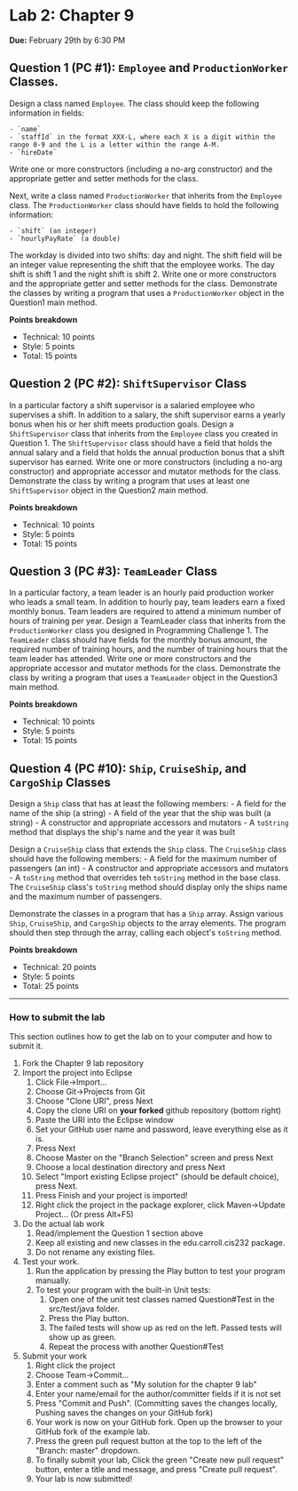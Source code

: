 # Lab 2: Chapter 9
**Due:** February 29th by 6:30 PM

## Question 1 (PC #1): `Employee` and `ProductionWorker` Classes.
Design a class named `Employee`. The class should keep the following information in fields:

	- `name`
	- `staffId` in the format XXX-L, where each X is a digit within the range 0-9 and the L is a letter within the range A-M.
	- `hireDate`

Write one or more constructors (including a no-arg constructor) and the appropriate getter and setter methods for the class.

Next, write a class named `ProductionWorker` that inherits from the `Employee` class. The `ProductionWorker` class should
have fields to hold the following information:

	- `shift` (an integer)
	- `hourlyPayRate` (a double)
	
The workday is divided into two shifts: day and night. The shift field will be an integer value representing the shift
that the employee works. The day shift is shift 1 and the night shift is shift 2. Write one or more constructors and the appropriate
getter and setter methods for the class. Demonstrate the classes by writing a program that uses a `ProductionWorker` object in the 
Question1 main method.

**Points breakdown**

- Technical: 10 points
- Style: 5 points
- Total: 15 points

## Question 2 (PC #2): `ShiftSupervisor` Class
In a particular factory a shift supervisor is a salaried employee who supervises a shift. In addition to a salary, the shift
supervisor earns a yearly bonus when his or her shift meets production goals. Design a `ShiftSupervisor` class that inherits from
the `Employee` class you created in Question 1. The `ShiftSupervisor` class should have a field that holds the annual salary
and a field that holds the annual production bonus that a shift supervisor has earned. Write one or more constructors 
(including a no-arg constructor) and appropriate accessor and mutator methods for the class. Demonstrate the class by writing a 
program that uses at least one `ShiftSupervisor` object in the Question2 main method.

**Points breakdown**

- Technical: 10 points
- Style: 5 points
- Total: 15 points

## Question 3 (PC #3): `TeamLeader` Class
In a particular factory, a team leader is an hourly paid production worker who leads a small team. In addition to hourly
pay, team leaders earn a fixed monthly bonus. Team leaders are required to attend a minimum number of hours of training per
year. Design a TeamLeader class that inherits from the `ProductionWorker` class you designed in Programming Challenge 1.
The `TeamLeader` class should have fields for the monthly bonus amount, the required number of training hours, and the
number of training hours that the team leader has attended. Write one or more constructors and the appropriate accessor
and mutator methods for the class. Demonstrate the class by writing a program that uses a `TeamLeader` object in the 
Question3 main method.

**Points breakdown**

- Technical: 10 points
- Style: 5 points
- Total: 15 points
 
## Question 4 (PC #10): `Ship`, `CruiseShip`, and `CargoShip` Classes
Design a `Ship` class that has at least the following members:
	- A field for the name of the ship (a string)
	- A field of the year that the ship was built (a string)
	- A constructor and appropriate accessors and mutators
	- A `toString` method that displays the ship's name and the year it was built

Design a `CruiseShip` class that extends the `Ship` class. The `CruiseShip` class should
have the following members:
	- A field for the maximum number of passengers (an int)
	- A constructor and appropriate accessors and mutators
	- A `toString` method that overrides teh `toString` method in the base class. The 
	`CruiseShip` class's `toString` method should display only the ships name and the maximum number of passengers.
	
Demonstrate the classes in a program that has a `Ship` array. Assign various `Ship`, `CruiseShip`, and `CargoShip`
objects to the array elements. The program should then step through the array, calling each object's `toString` method.

**Points breakdown**

- Technical: 20 points
- Style: 5 points
- Total: 25 points

----
### How to submit the lab
This section outlines how to get the lab on to your computer and how to submit it.

1. Fork the Chapter 9 lab repository
2. Import the project into Eclipse
	1. Click File->Import...
	2. Choose Git->Projects from Git
	3. Choose "Clone URI", press Next
	4. Copy the clone URI on **your forked** github repository (bottom right)
	5. Paste the URI into the Eclipse window
	6. Set your GitHub user name and password, leave everything else as it is.
	7. Press Next
	8. Choose Master on the "Branch Selection" screen and press Next
	9. Choose a local destination directory and press Next
	10. Select "Import existing Eclipse project" (should be default choice), press Next.
	11. Press Finish and your project is imported!
	12. Right click the project in the package explorer, click Maven->Update Project... (Or press Alt+F5)
3. Do the actual lab work
	1. Read/implement the Question 1 section above
	2. Keep all existing and new classes in the edu.carroll.cis232 package.
	3. Do not rename any existing files.
4. Test your work.
	1. Run the application by pressing the Play button to test your program manually.
	2. To test your program with the built-in Unit tests: 
		1. Open one of the unit test classes named Question#Test in the src/test/java folder.
		2. Press the Play button.
		3. The failed tests will show up as red on the left. Passed tests will show up as green.
		4. Repeat the process with another Question#Test
5. Submit your work
	1. Right click the project
	2. Choose Team->Commit...
	3. Enter a comment such as "My solution for the chapter 9 lab"
	4. Enter your name/email for the author/committer fields if it is not set
	5. Press "Commit and Push". (Committing saves the changes locally, Pushing saves the changes on your GitHub fork)
	6. Your work is now on your GitHub fork.  Open up the browser to your GitHub fork of the example lab.
	7. Press the green pull request button at the top to the left of the "Branch: master" dropdown.
	8. To finally submit your lab, Click the green "Create new pull request" button, enter a title and message, and press "Create pull request".
	9. Your lab is now submitted!
